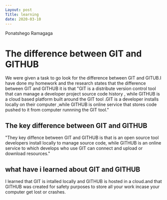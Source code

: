 ```yaml
---
Layout: post 
Title: learning
date: 2020-03-10
---
```


Ponatshego Ramagaga

# The difference between GIT and GITHUB 

We were given a task to go look for the difference between GIT and GITUB.I have done my homework and the research 
states that the difference between GIT and GITHUB it is that "GIT is a distribute version control tool that can manage 
a developer project source code history , while GITHUB is a cloud based platform built around the GIT tool .GIT is a developer 
installs locally on their computer ,while GITHUB is online service that stores code pushed to it from computer runnning the 
GIT tool."

## The key difference between GIT and GITHUB 

"They key diffence between GIT and GITHUB is that is an open source tool developers install locally to manage 
source code, while GITHUB is an online service to which develops who use GIT can connect and upload or download 
resources."

## what have i learned about GIT and GITHUB 

I learned that GIT is intalled locally and GITHUB is hosted in a cloud.and that GITHUB was created for safety
purposes to store all your work incase your computer get lost or crashes.
